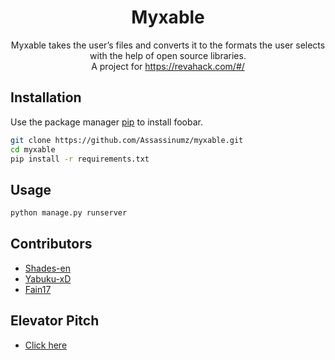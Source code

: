 <h1  align="center">Myxable</h1>

<p  align="center">
 Myxable takes the user’s files and converts it to the formats the user selects with the help of open source libraries.<br>
 A project for <a href="https://revahack.com/#/" targer="_blank">https://revahack.com/#/</a>
</p>


## Installation

Use the package manager [pip](https://pip.pypa.io/en/stable/) to install foobar.

```bash
git clone https://github.com/Assassinumz/myxable.git
cd myxable
pip install -r requirements.txt
```

## Usage

```python
python manage.py runserver
```

## Contributors
* [Shades-en](https://github.com/Shades-en)
* [Yabuku-xD](https://github.com/Yabuku-xD)
* [Fain17](https://github.com/Fain17)

## Elevator Pitch
* [Click here](https://docs.google.com/document/d/1owS1tOwo0criu8h9gXEXoWe-EeiHZ91tRO6k3qKyLUg/edit?usp=sharing)

